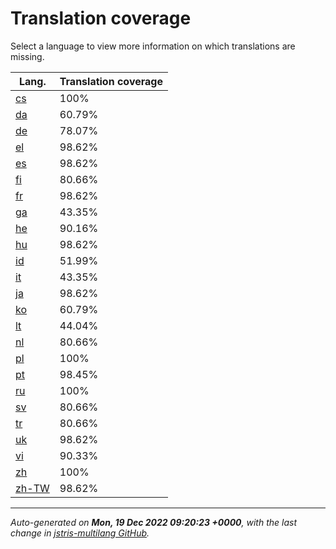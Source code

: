 <link rel="stylesheet" href="style.css">

# Translation coverage

Select a language to view more information on which translations are missing.

<table>
<thead>
    <tr>
        <th>Lang.</th>
        <th colspan="2">Translation coverage</th>
    </tr>
</thead>
<tbody>
    <tr><td><a href="cs.html">cs</a></td><td>100%</td><td>
        <div class="pb">
            <span class="pb-fill" style="width: 100%;"></span>
        </div>
    </td></tr>
    <tr><td><a href="da.html">da</a></td><td>60.79%</td><td>
        <div class="pb">
            <span class="pb-fill" style="width: 60.79%;"></span>
        </div>
    </td></tr>
    <tr><td><a href="de.html">de</a></td><td>78.07%</td><td>
        <div class="pb">
            <span class="pb-fill" style="width: 78.07%;"></span>
        </div>
    </td></tr>
    <tr><td><a href="el.html">el</a></td><td>98.62%</td><td>
        <div class="pb">
            <span class="pb-fill" style="width: 98.62%;"></span>
        </div>
    </td></tr>
    <tr><td><a href="es.html">es</a></td><td>98.62%</td><td>
        <div class="pb">
            <span class="pb-fill" style="width: 98.62%;"></span>
        </div>
    </td></tr>
    <tr><td><a href="fi.html">fi</a></td><td>80.66%</td><td>
        <div class="pb">
            <span class="pb-fill" style="width: 80.66%;"></span>
        </div>
    </td></tr>
    <tr><td><a href="fr.html">fr</a></td><td>98.62%</td><td>
        <div class="pb">
            <span class="pb-fill" style="width: 98.62%;"></span>
        </div>
    </td></tr>
    <tr><td><a href="ga.html">ga</a></td><td>43.35%</td><td>
        <div class="pb">
            <span class="pb-fill" style="width: 43.35%;"></span>
        </div>
    </td></tr>
    <tr><td><a href="he.html">he</a></td><td>90.16%</td><td>
        <div class="pb">
            <span class="pb-fill" style="width: 90.16%;"></span>
        </div>
    </td></tr>
    <tr><td><a href="hu.html">hu</a></td><td>98.62%</td><td>
        <div class="pb">
            <span class="pb-fill" style="width: 98.62%;"></span>
        </div>
    </td></tr>
    <tr><td><a href="id.html">id</a></td><td>51.99%</td><td>
        <div class="pb">
            <span class="pb-fill" style="width: 51.99%;"></span>
        </div>
    </td></tr>
    <tr><td><a href="it.html">it</a></td><td>43.35%</td><td>
        <div class="pb">
            <span class="pb-fill" style="width: 43.35%;"></span>
        </div>
    </td></tr>
    <tr><td><a href="ja.html">ja</a></td><td>98.62%</td><td>
        <div class="pb">
            <span class="pb-fill" style="width: 98.62%;"></span>
        </div>
    </td></tr>
    <tr><td><a href="ko.html">ko</a></td><td>60.79%</td><td>
        <div class="pb">
            <span class="pb-fill" style="width: 60.79%;"></span>
        </div>
    </td></tr>
    <tr><td><a href="lt.html">lt</a></td><td>44.04%</td><td>
        <div class="pb">
            <span class="pb-fill" style="width: 44.04%;"></span>
        </div>
    </td></tr>
    <tr><td><a href="nl.html">nl</a></td><td>80.66%</td><td>
        <div class="pb">
            <span class="pb-fill" style="width: 80.66%;"></span>
        </div>
    </td></tr>
    <tr><td><a href="pl.html">pl</a></td><td>100%</td><td>
        <div class="pb">
            <span class="pb-fill" style="width: 100%;"></span>
        </div>
    </td></tr>
    <tr><td><a href="pt.html">pt</a></td><td>98.45%</td><td>
        <div class="pb">
            <span class="pb-fill" style="width: 98.45%;"></span>
        </div>
    </td></tr>
    <tr><td><a href="ru.html">ru</a></td><td>100%</td><td>
        <div class="pb">
            <span class="pb-fill" style="width: 100%;"></span>
        </div>
    </td></tr>
    <tr><td><a href="sv.html">sv</a></td><td>80.66%</td><td>
        <div class="pb">
            <span class="pb-fill" style="width: 80.66%;"></span>
        </div>
    </td></tr>
    <tr><td><a href="tr.html">tr</a></td><td>80.66%</td><td>
        <div class="pb">
            <span class="pb-fill" style="width: 80.66%;"></span>
        </div>
    </td></tr>
    <tr><td><a href="uk.html">uk</a></td><td>98.62%</td><td>
        <div class="pb">
            <span class="pb-fill" style="width: 98.62%;"></span>
        </div>
    </td></tr>
    <tr><td><a href="vi.html">vi</a></td><td>90.33%</td><td>
        <div class="pb">
            <span class="pb-fill" style="width: 90.33%;"></span>
        </div>
    </td></tr>
    <tr><td><a href="zh.html">zh</a></td><td>100%</td><td>
        <div class="pb">
            <span class="pb-fill" style="width: 100%;"></span>
        </div>
    </td></tr>
    <tr><td><a href="zh-TW.html">zh-TW</a></td><td>98.62%</td><td>
        <div class="pb">
            <span class="pb-fill" style="width: 98.62%;"></span>
        </div>
    </td></tr>
</tbody></table>

-------------------

*Auto-generated on **Mon, 19 Dec 2022 09:20:23 +0000**, with the last change in [jstris-multilang GitHub](https://github.com/jezevec10/jstris-multilang/).*
